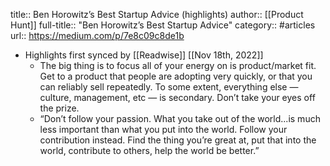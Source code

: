 title:: Ben Horowitz’s Best Startup Advice (highlights)
author:: [[Product Hunt]]
full-title:: "Ben Horowitz’s Best Startup Advice"
category:: #articles
url:: https://medium.com/p/7e8c09c8de1b

- Highlights first synced by [[Readwise]] [[Nov 18th, 2022]]
	- The big thing is to focus all of your energy on is product/market fit. Get to a product that people are adopting very quickly, or that you can reliably sell repeatedly. To some extent, everything else — culture, management, etc — is secondary. Don’t take your eyes off the prize.
	- “Don’t follow your passion. What you take out of the world...is much less important than what you put into the world. Follow your contribution instead. Find the thing you’re great at, put that into the world, contribute to others, help the world be better.”